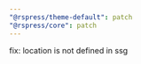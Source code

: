 ```yaml
---
"@rspress/theme-default": patch
"@rspress/core": patch
---
```


fix: location is not defined in ssg
